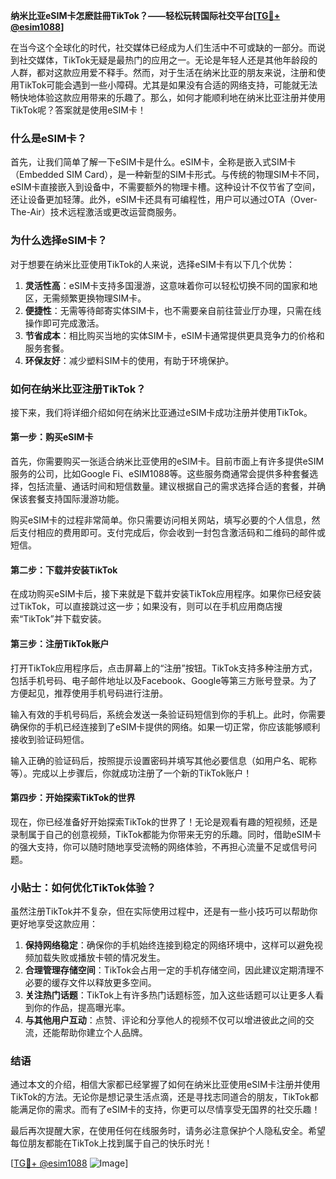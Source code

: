 **纳米比亚eSIM卡怎麽註冊TikTok？——轻松玩转国际社交平台[[TG💪+ @esim1088](https://t.me/s/esim1088)]**

在当今这个全球化的时代，社交媒体已经成为人们生活中不可或缺的一部分。而说到社交媒体，TikTok无疑是最热门的应用之一。无论是年轻人还是其他年龄段的人群，都对这款应用爱不释手。然而，对于生活在纳米比亚的朋友来说，注册和使用TikTok可能会遇到一些小障碍。尤其是如果没有合适的网络支持，可能就无法畅快地体验这款应用带来的乐趣了。那么，如何才能顺利地在纳米比亚注册并使用TikTok呢？答案就是使用eSIM卡！

### 什么是eSIM卡？

首先，让我们简单了解一下eSIM卡是什么。eSIM卡，全称是嵌入式SIM卡（Embedded SIM Card），是一种新型的SIM卡形式。与传统的物理SIM卡不同，eSIM卡直接嵌入到设备中，不需要额外的物理卡槽。这种设计不仅节省了空间，还让设备更加轻薄。此外，eSIM卡还具有可编程性，用户可以通过OTA（Over-The-Air）技术远程激活或更改运营商服务。

### 为什么选择eSIM卡？

对于想要在纳米比亚使用TikTok的人来说，选择eSIM卡有以下几个优势：

1. **灵活性高**：eSIM卡支持多国漫游，这意味着你可以轻松切换不同的国家和地区，无需频繁更换物理SIM卡。
2. **便捷性**：无需等待邮寄实体SIM卡，也不需要亲自前往营业厅办理，只需在线操作即可完成激活。
3. **节省成本**：相比购买当地的实体SIM卡，eSIM卡通常提供更具竞争力的价格和服务套餐。
4. **环保友好**：减少塑料SIM卡的使用，有助于环境保护。

### 如何在纳米比亚注册TikTok？

接下来，我们将详细介绍如何在纳米比亚通过eSIM卡成功注册并使用TikTok。

#### 第一步：购买eSIM卡

首先，你需要购买一张适合纳米比亚使用的eSIM卡。目前市面上有许多提供eSIM服务的公司，比如Google Fi、eSIM1088等。这些服务商通常会提供多种套餐选择，包括流量、通话时间和短信数量。建议根据自己的需求选择合适的套餐，并确保该套餐支持国际漫游功能。

购买eSIM卡的过程非常简单。你只需要访问相关网站，填写必要的个人信息，然后支付相应的费用即可。支付完成后，你会收到一封包含激活码和二维码的邮件或短信。

#### 第二步：下载并安装TikTok

在成功购买eSIM卡后，接下来就是下载并安装TikTok应用程序。如果你已经安装过TikTok，可以直接跳过这一步；如果没有，则可以在手机应用商店搜索“TikTok”并下载安装。

#### 第三步：注册TikTok账户

打开TikTok应用程序后，点击屏幕上的“注册”按钮。TikTok支持多种注册方式，包括手机号码、电子邮件地址以及Facebook、Google等第三方账号登录。为了方便起见，推荐使用手机号码进行注册。

输入有效的手机号码后，系统会发送一条验证码短信到你的手机上。此时，你需要确保你的手机已经连接到了eSIM卡提供的网络。如果一切正常，你应该能够顺利接收到验证码短信。

输入正确的验证码后，按照提示设置密码并填写其他必要信息（如用户名、昵称等）。完成以上步骤后，你就成功注册了一个新的TikTok账户！

#### 第四步：开始探索TikTok的世界

现在，你已经准备好开始探索TikTok的世界了！无论是观看有趣的短视频，还是录制属于自己的创意视频，TikTok都能为你带来无穷的乐趣。同时，借助eSIM卡的强大支持，你可以随时随地享受流畅的网络体验，不再担心流量不足或信号问题。

### 小贴士：如何优化TikTok体验？

虽然注册TikTok并不复杂，但在实际使用过程中，还是有一些小技巧可以帮助你更好地享受这款应用：

1. **保持网络稳定**：确保你的手机始终连接到稳定的网络环境中，这样可以避免视频加载失败或播放卡顿的情况发生。
2. **合理管理存储空间**：TikTok会占用一定的手机存储空间，因此建议定期清理不必要的缓存文件以释放更多空间。
3. **关注热门话题**：TikTok上有许多热门话题标签，加入这些话题可以让更多人看到你的作品，提高曝光率。
4. **与其他用户互动**：点赞、评论和分享他人的视频不仅可以增进彼此之间的交流，还能帮助你建立个人品牌。

### 结语

通过本文的介绍，相信大家都已经掌握了如何在纳米比亚使用eSIM卡注册并使用TikTok的方法。无论你是想记录生活点滴，还是寻找志同道合的朋友，TikTok都能满足你的需求。而有了eSIM卡的支持，你更可以尽情享受无国界的社交乐趣！

最后再次提醒大家，在使用任何在线服务时，请务必注意保护个人隐私安全。希望每位朋友都能在TikTok上找到属于自己的快乐时光！

[[TG💪+ @esim1088](https://t.me/s/esim1088) ![Image](https://i.postimg.cc/4NQfJmqS/Snipaste-2025-05-13-00-14-12.png)]